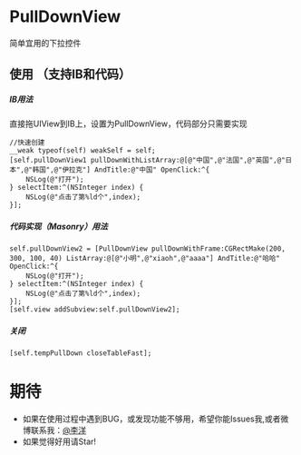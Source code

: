 # PullDownView
简单宜用的下拉控件
## 使用 （支持IB和代码）
##### IB用法
直接拖UIView到IB上，设置为PullDownView，代码部分只需要实现

```objc
//快速创建
__weak typeof(self) weakSelf = self;
[self.pullDownView1 pullDownWithListArray:@[@"中国",@"法国",@"英国",@"日本",@"韩国",@"伊拉克"] AndTitle:@"中国" OpenClick:^{
    NSLog(@"打开");
} selectItem:^(NSInteger index) {
    NSLog(@"点击了第%ld个",index);
}];
```

##### 代码实现（Masonry）用法
```objc
self.pullDownView2 = [PullDownView pullDownWithFrame:CGRectMake(200, 300, 100, 40) ListArray:@[@"小明",@"xiaoh",@"aaaa"] AndTitle:@"哈哈" OpenClick:^{
    NSLog(@"打开");
} selectItem:^(NSInteger index) {
    NSLog(@"点击了第%ld个",index);
}];
[self.view addSubview:self.pullDownView2];
```

##### 关闭
```objc
[self.tempPullDown closeTableFast];
```
# 期待
- 如果在使用过程中遇到BUG，或发现功能不够用，希望你能Issues我,或者微博联系我：[@李洋](https://weibo.com/u/3297900977)
- 如果觉得好用请Star!




